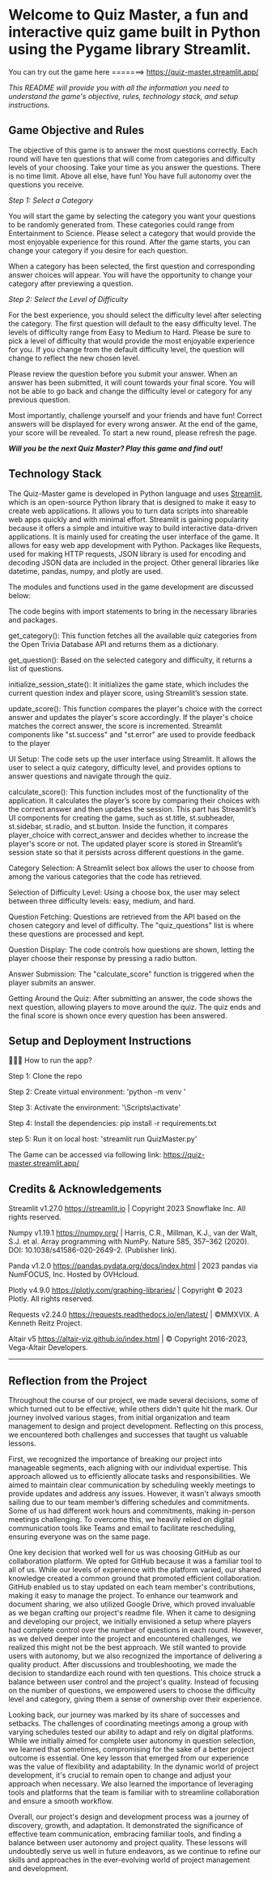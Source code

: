 # Welcome to Quiz Master, a fun and interactive quiz game built in Python using the Pygame library Streamlit. 

You can try out the game here =======> https://quiz-master.streamlit.app/ 

<i> This README will provide you with all the information you need to understand the game's objective, rules, technology stack, and setup instructions. </i> 

## Game Objective and Rules 

The objective of this game is to answer the most questions correctly. Each round will have ten questions that will come from categories and difficulty levels of your choosing. Take your time as you answer the questions. There is no time limit. Above all else, have fun! You have full autonomy over the questions you receive. 
		
<i> Step 1: Select a Category </i>

You will start the game by selecting the category you want your questions to be randomly generated from. These categories could range from Entertainment to Science. Please select a category that would provide the most enjoyable experience for this round. After the game starts, you can change your category if you desire for each question. 

When a category has been selected, the first question and corresponding answer choices will appear. You will have the opportunity to change your category after previewing a question. 

<i> Step 2: Select the Level of Difficulty </i> 

For the best experience, you should select the difficulty level after selecting the category. The first question will default to the easy difficulty level. The levels of difficulty range from Easy to Medium to Hard. Please be sure to pick a level of difficulty that would provide the most enjoyable experience for you. If you change from the default difficulty level, the question will change to reflect the new chosen level. 

Please review the question before you submit your answer. When an answer has been submitted, it will count towards your final score. You will not be able to go back and change the difficulty level or category for any previous question. 

Most importantly, challenge yourself and your friends and have fun! Correct answers will be displayed for every wrong answer. At the end of the game, your score will be revealed. To start a new round, please refresh the page. 

<i> <b> Will you be the next Quiz Master? Play this game and find out!  </b> </i> 



## Technology Stack 

The Quiz-Master game is developed in Python language and uses [Streamlit](https://streamlit.io/), which is an open-source Python library that is designed to make it easy to create web applications. It allows you to turn data scripts into shareable web apps quickly and with minimal effort. Streamlit is gaining popularity because it offers a simple and intuitive way to build interactive data-driven applications. It is mainly used for creating the user interface of the game. It allows for easy web app development with Python. Packages like Requests, used for making HTTP requests, JSON library is used for encoding and decoding JSON data are included in the project. Other general libraries like datetime, pandas, numpy, and plotly are used. 

The modules and functions used in the game development are discussed below:

The code begins with import statements to bring in the necessary libraries and packages.

get_category(): This function fetches all the available quiz categories from the Open Trivia Database API and returns them as a dictionary.

get_question(): Based on the selected category and difficulty, it returns a list of questions.

initialize_session_state(): It initializes the game state, which includes the current question index and player score, using Streamlit’s session state.

update_score(): This function compares the player's choice with the correct answer and updates the player's score accordingly. If the player's choice matches the correct answer, the score is incremented. Streamlit components like "st.success" and "st.error" are used to provide feedback to the player

UI Setup: The code sets up the user interface using Streamlit. It allows the user to select a quiz category, difficulty level, and provides options to answer questions and navigate through the quiz.

calculate_score(): This function includes most of the functionality of the application. It calculates the player’s score by comparing their choices with the correct answer and then updates the session. This part has Streamlit’s UI components for creating the game, such as st.title, st.subheader, st.sidebar, st.radio, and st.button. Inside the function, it compares player_choice with correct_answer and decides whether to increase the player's score or not. The updated player score is stored in Streamlit’s session state so that it persists across different questions in the game.

Category Selection: A Streamlit select box allows the user to choose from among the various categories that the code has retrieved.

Selection of Difficulty Level: Using a choose box, the user may select between three difficulty levels: easy, medium, and hard.

Question Fetching: Questions are retrieved from the API based on the chosen category and level of difficulty. The "quiz_questions" list is where these questions are processed and kept.

Question Display: The code controls how questions are shown, letting the player choose their response by pressing a radio button.

Answer Submission: The "calculate_score" function is triggered when the player submits an answer.

Getting Around the Quiz: After submitting an answer, the code shows the next question, allowing players to move around the quiz. The quiz ends and the final score is shown once every question has been answered.



## Setup and Deployment Instructions 

👨🏻‍💻 How to run the app? 

Step 1: Clone the repo 

Step 2: Create virtual environment: 'python -m venv ' 

Step 3: Activate the environment: '\Scripts\activate' 

Step 4: Install the dependencies: pip install -r requirements.txt 

step 5: Run it on local host: 'streamlit run QuizMaster.py' 

The Game can be accessed via following link: https://quiz-master.streamlit.app/

## Credits & Acknowledgements

Streamlit v1.27.0
https://streamlit.io | Copyright 2023 Snowflake Inc. All rights reserved.

Numpy v1.19.1
https://numpy.org/ | Harris, C.R., Millman, K.J., van der Walt, S.J. et al. Array programming with NumPy. Nature 585, 357–362 (2020). DOI: 10.1038/s41586-020-2649-2. (Publisher link).

Panda v1.2.0
https://pandas.pydata.org/docs/index.html | 2023 pandas via NumFOCUS, Inc. Hosted by OVHcloud.

Plotly v4.9.0
https://plotly.com/graphing-libraries/ | Copyright © 2023 Plotly. All rights reserved.

Requests v2.24.0
https://requests.readthedocs.io/en/latest/ | ©MMXVIX. A Kenneth Reitz Project.

Altair v5
https://altair-viz.github.io/index.html | © Copyright 2016-2023, Vega-Altair Developers.


----------------------------------------------------------------------------------------------------


## Reflection from the Project 

Throughout the course of our project, we made several decisions, some of which turned out to be effective, while others didn't quite hit the mark. Our journey involved various stages, from initial organization and team management to design and project development. Reflecting on this process, we encountered both challenges and successes that taught us valuable lessons.


First, we recognized the importance of breaking our project into manageable segments, each aligning with our individual expertise. This approach allowed us to efficiently allocate tasks and responsibilities. We aimed to maintain clear communication by scheduling weekly meetings to provide updates and address any issues. However, it wasn't always smooth sailing due to our team member’s differing schedules and commitments. Some of us had different work hours and commitments, making in-person meetings challenging. To overcome this, we heavily relied on digital communication tools like Teams and email to facilitate rescheduling, ensuring everyone was on the same page.

One key decision that worked well for us was choosing GitHub as our collaboration platform. We opted for GitHub because it was a familiar tool to all of us. While our levels of experience with the platform varied, our shared knowledge created a common ground that promoted efficient collaboration. GitHub enabled us to stay updated on each team member's contributions, making it easy to manage the project. To enhance our teamwork and document sharing, we also utilized Google Drive, which proved invaluable as we began crafting our project's readme file. When it came to designing and developing our project, we initially envisioned a setup where players had complete control over the number of questions in each round. However, as we delved deeper into the project and encountered challenges, we realized this might not be the best approach. We still wanted to provide users with autonomy, but we also recognized the importance of delivering a quality product. After discussions and troubleshooting, we made the decision to standardize each round with ten questions. This choice struck a balance between user control and the project's quality. Instead of focusing on the number of questions, we empowered users to choose the difficulty level and category, giving them a sense of ownership over their experience.

Looking back, our journey was marked by its share of successes and setbacks. The challenges of coordinating meetings among a group with varying schedules tested our ability to adapt and rely on digital platforms. While we initially aimed for complete user autonomy in question selection, we learned that sometimes, compromising for the sake of a better project outcome is essential.
One key lesson that emerged from our experience was the value of flexibility and adaptability. In the dynamic world of project development, it's crucial to remain open to change and adjust your approach when necessary. We also learned the importance of leveraging tools and platforms that the team is familiar with to streamline collaboration and ensure a smooth workflow.

Overall, our project's design and development process was a journey of discovery, growth, and adaptation. It demonstrated the significance of effective team communication, embracing familiar tools, and finding a balance between user autonomy and project quality. These lessons will undoubtedly serve us well in future endeavors, as we continue to refine our skills and approaches in the ever-evolving world of project management and development.
